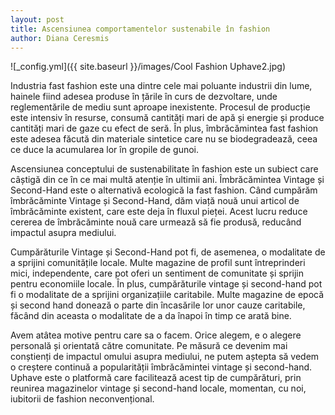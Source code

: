 ```yaml
---
layout: post
title: Ascensiunea comportamentelor sustenabile în fashion
author: Diana Ceresmis
---
```


![_config.yml]({{ site.baseurl }}/images/Cool Fashion Uphave2.jpg)

Industria fast fashion este una dintre cele mai poluante industrii din lume, hainele fiind adesea produse în țările în curs de dezvoltare, unde reglementările de mediu sunt aproape inexistente. 
Procesul de producție este intensiv în resurse, consumă cantități mari de apă și energie și produce cantități mari de gaze cu efect de seră. 
În plus, îmbrăcămintea fast fashion este adesea făcută din materiale sintetice care nu se biodegradează, ceea ce duce la acumularea lor în gropile de gunoi.

Ascensiunea conceptului de sustenabilitate în fashion este un subiect care câștigă din ce în ce mai multă atenție în ultimii ani. 
Îmbrăcămintea Vintage și Second-Hand este o alternativă ecologică la fast fashion. Când cumpărăm îmbrăcăminte Vintage și Second-Hand, dăm viață nouă unui articol de îmbrăcăminte existent, 
care este deja în fluxul pieței. Acest lucru reduce cererea de îmbrăcăminte nouă care urmează să fie produsă, reducând impactul asupra mediului. 

Cumpărăturile Vintage și Second-Hand pot fi, de asemenea, o modalitate de a sprijini comunitățile locale. 
Multe magazine de profil sunt întreprinderi mici, independente, care pot oferi un sentiment de comunitate și sprijin pentru economiile locale. 
În plus, cumpărăturile vintage și second-hand pot fi o modalitate de a sprijini organizațiile caritabile. 
Multe magazine de epocă și second hand donează o parte din încasările lor unor cauze caritabile, făcând din aceasta o modalitate de a da înapoi în timp ce arată bine.

Avem atâtea motive pentru care sa o facem. Orice alegem, e o alegere personală și orientată către comunitate. Pe măsură ce devenim mai conștienți de impactul omului asupra mediului, 
ne putem aștepta să vedem o creștere continuă a popularității îmbrăcămintei vintage și second-hand. 
Uphave este o platformă care facilitează acest tip de cumpărături, prin reunirea magazinelor vintage și second-hand locale, momentan, cu noi, iubitorii de fashion neconvențional.
